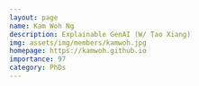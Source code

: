 ```yaml
---
layout: page
name: Kam Woh Ng
description: Explainable GenAI (W/ Tao Xiang)
img: assets/img/members/kamwoh.jpg
homepage: https://kamwoh.github.io
importance: 97
category: PhDs
---
```

